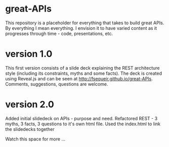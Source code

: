 great-APIs
==========

This repository is a placeholder for everything that takes to build great APIs. By everything I mean everything. I envision it to have varied content as it progresses through time - code, presentations, etc. 

version 1.0
==========
This first version consists of a slide deck explaining the REST architecture style (including its constraints, myths and some facts). The deck is created using Reveal.js and can be seen at http://fsequeir.github.io/great-APIs. Comments, suggestions, questions are welcome. 

version 2.0
==========
Added initial slidedeck on APIs - purpose and need.
Refactored REST - 3 myths, 3 facts, 3 questions to it's own html file.
Used the index.html to link the slidedecks together

Watch this space for more ...


